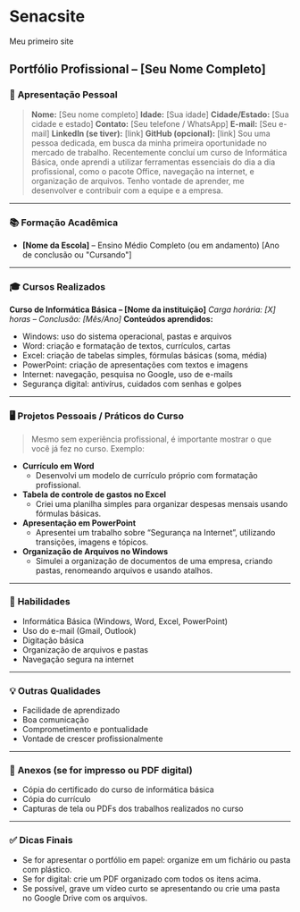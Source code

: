 # Senacsite
Meu primeiro site
## **Portfólio Profissional – \[Seu Nome Completo]**
### 📄 **Apresentação Pessoal**
> **Nome:** \[Seu nome completo]
> **Idade:** \[Sua idade]
> **Cidade/Estado:** \[Sua cidade e estado]
> **Contato:** \[Seu telefone / WhatsApp]
> **E-mail:** \[Seu e-mail]
> **LinkedIn (se tiver):** \[link]
> **GitHub (opcional):** \[link]
Sou uma pessoa dedicada, em busca da minha primeira oportunidade no mercado de trabalho. Recentemente concluí um curso de Informática Básica, onde aprendi a utilizar ferramentas essenciais do dia a dia profissional, como o pacote Office, navegação na internet, e organização de arquivos. Tenho vontade de aprender, me desenvolver e contribuir com a equipe e a empresa.
---
### 📚 **Formação Acadêmica**
* **\[Nome da Escola]** – Ensino Médio Completo (ou em andamento)
  \[Ano de conclusão ou "Cursando"]
---
### 🎓 **Cursos Realizados**
**Curso de Informática Básica – \[Nome da instituição]**
*Carga horária: \[X] horas – Conclusão: \[Mês/Ano]*
**Conteúdos aprendidos:**
* Windows: uso do sistema operacional, pastas e arquivos
* Word: criação e formatação de textos, currículos, cartas
* Excel: criação de tabelas simples, fórmulas básicas (soma, média)
* PowerPoint: criação de apresentações com textos e imagens
* Internet: navegação, pesquisa no Google, uso de e-mails
* Segurança digital: antivírus, cuidados com senhas e golpes
---
### 🖥️ **Projetos Pessoais / Práticos do Curso**
> Mesmo sem experiência profissional, é importante mostrar o que você já fez no curso. Exemplo:
* **Currículo em Word**
  * Desenvolvi um modelo de currículo próprio com formatação profissional.
* **Tabela de controle de gastos no Excel**
  * Criei uma planilha simples para organizar despesas mensais usando fórmulas básicas.
* **Apresentação em PowerPoint**
  * Apresentei um trabalho sobre “Segurança na Internet”, utilizando transições, imagens e tópicos.
* **Organização de Arquivos no Windows**
  * Simulei a organização de documentos de uma empresa, criando pastas, renomeando arquivos e usando atalhos.
---
### 💼 **Habilidades**
* Informática Básica (Windows, Word, Excel, PowerPoint)
* Uso do e-mail (Gmail, Outlook)
* Digitação básica
* Organização de arquivos e pastas
* Navegação segura na internet
---
### 💡 **Outras Qualidades**
* Facilidade de aprendizado
* Boa comunicação
* Comprometimento e pontualidade
* Vontade de crescer profissionalmente
---
### 📎 **Anexos (se for impresso ou PDF digital)**
* Cópia do certificado do curso de informática básica
* Cópia do currículo
* Capturas de tela ou PDFs dos trabalhos realizados no curso
---
### ✅ Dicas Finais
* Se for apresentar o portfólio em papel: organize em um fichário ou pasta com plástico.
* Se for digital: crie um PDF organizado com todos os itens acima.
* Se possível, grave um vídeo curto se apresentando ou crie uma pasta no Google Drive com os arquivos.
